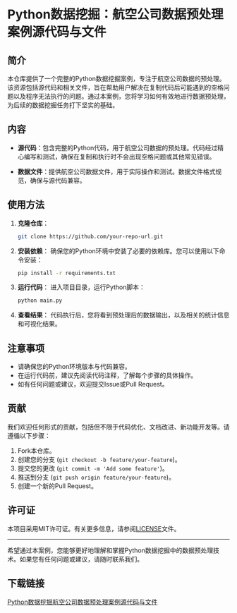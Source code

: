 # Python数据挖掘：航空公司数据预处理案例源代码与文件

## 简介

本仓库提供了一个完整的Python数据挖掘案例，专注于航空公司数据的预处理。该资源包括源代码和相关文件，旨在帮助用户解决在复制代码后可能遇到的空格问题以及程序无法执行的问题。通过本案例，您将学习如何有效地进行数据预处理，为后续的数据挖掘任务打下坚实的基础。

## 内容

- **源代码**：包含完整的Python代码，用于航空公司数据的预处理。代码经过精心编写和测试，确保在复制和执行时不会出现空格问题或其他常见错误。
  
- **数据文件**：提供航空公司数据文件，用于实际操作和测试。数据文件格式规范，确保与源代码兼容。

## 使用方法

1. **克隆仓库**：
   ```bash
   git clone https://github.com/your-repo-url.git
   ```

2. **安装依赖**：
   确保您的Python环境中安装了必要的依赖库。您可以使用以下命令安装：
   ```bash
   pip install -r requirements.txt
   ```

3. **运行代码**：
   进入项目目录，运行Python脚本：
   ```bash
   python main.py
   ```

4. **查看结果**：
   代码执行后，您将看到预处理后的数据输出，以及相关的统计信息和可视化结果。

## 注意事项

- 请确保您的Python环境版本与代码兼容。
- 在运行代码前，建议先阅读代码注释，了解每个步骤的具体操作。
- 如有任何问题或建议，欢迎提交Issue或Pull Request。

## 贡献

我们欢迎任何形式的贡献，包括但不限于代码优化、文档改进、新功能开发等。请遵循以下步骤：

1. Fork本仓库。
2. 创建您的分支 (`git checkout -b feature/your-feature`)。
3. 提交您的更改 (`git commit -m 'Add some feature'`)。
4. 推送到分支 (`git push origin feature/your-feature`)。
5. 创建一个新的Pull Request。

## 许可证

本项目采用MIT许可证。有关更多信息，请参阅[LICENSE](LICENSE)文件。

---

希望通过本案例，您能够更好地理解和掌握Python数据挖掘中的数据预处理技术。如果您有任何问题或建议，请随时联系我们。

## 下载链接

[Python数据挖掘航空公司数据预处理案例源代码与文件](https://pan.quark.cn/s/05a02199b69d)